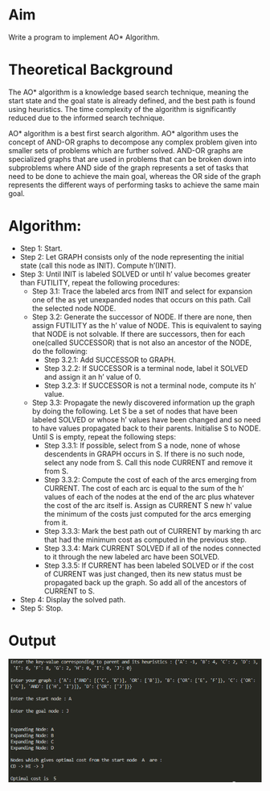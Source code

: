 # Aim
Write a program to implement AO* Algorithm.

# Theoretical Background
The AO* algorithm is a knowledge based search technique, meaning the start state and the goal state is already defined, and the best path is found using heuristics. The time complexity of the algorithm is significantly reduced
due to the informed search technique.

AO* algorithm is a best first search algorithm. AO* algorithm uses the concept of AND-OR graphs to decompose any complex problem given into smaller sets of problems which are further solved. AND-OR graphs are specialized graphs that are used in problems that can be broken down into
subproblems where AND side of the graph represents a set of tasks that need to be done to achieve the main goal, whereas the OR side of the graph represents the different ways of performing tasks to achieve the same main goal.

# Algorithm:
- Step 1: Start.
- Step 2: Let GRAPH consists only of the node representing the initial state (call this node as INIT). Compute h’(INIT).
- Step 3: Until INIT is labeled SOLVED or until h’ value becomes greater than FUTILITY, repeat the following procedures:
  - Step 3.1: Trace the labeled arcs from INIT and select for expansion one of the as yet unexpanded nodes that occurs on this path. Call the selected node NODE.
  - Step 3.2: Generate the successor of NODE. If there are none, then assign FUTILITY as the h’ value of NODE. This is equivalent to saying that NODE is not solvable. If there are successors, then for each one(called SUCCESSOR) that is not also an ancestor of the NODE, do the following:
    - Step 3.2.1: Add SUCCESSOR to GRAPH.
    - Step 3.2.2: If SUCCESSOR is a terminal node, label it SOLVED and assign it an h’ value of 0.
    - Step 3.2.3: If SUCCESSOR is not a terminal node, compute its h’ value.
  - Step 3.3: Propagate the newly discovered information up the graph by doing the following. Let S be a set of nodes that have been labeled SOLVED or whose h’ values have been changed and so need to have values propagated back to their parents. Initialise S to NODE. Until S is empty, repeat the
following steps:
    - Step 3.3.1: If possible, select from S a node, none of whose descendents in GRAPH occurs in S. If there is no such node, select any node from S. Call this node CURRENT and remove it from S.
    - Step 3.3.2: Compute the cost of each of the arcs emerging from CURRENT. The cost of each arc is equal to the sum of the h’ values of each of the nodes at the end of the arc plus whatever the cost of the arc itself is. Assign as CURRENT S new h’ value the minimum of the costs just computed for the arcs emerging from it.
    - Step 3.3.3: Mark the best path out of CURRENT by marking th arc that had the minimum cost as computed in the previous step.
    - Step 3.3.4: Mark CURRENT SOLVED if all of the nodes connected to it through the new labeled arc have been SOLVED.
    - Step 3.3.5: If CURRENT has been labeled SOLVED or if the cost of CURRENT was just changed, then its new status must be propagated back up the graph. So add all of the ancestors of CURRENT to S.
- Step 4: Display the solved path.
- Step 5: Stop.

# Output
![Output Screenshot](https://github.com/noelmathen/College-Lab-Works/blob/main/S6%20AI%20(Artificial%20Intelligence)/Expt07%20-%20AO_star/AO_star_maams%20Output.png)
